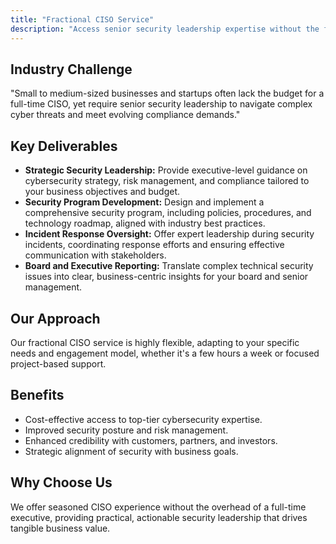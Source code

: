 ```yaml
---
title: "Fractional CISO Service"
description: "Access senior security leadership expertise without the full-time executive cost."
---
```

## Industry Challenge
"Small to medium-sized businesses and startups often lack the budget for a full-time CISO, yet require senior security leadership to navigate complex cyber threats and meet evolving compliance demands."

## Key Deliverables

*   **Strategic Security Leadership:** Provide executive-level guidance on cybersecurity strategy, risk management, and compliance tailored to your business objectives and budget.
*   **Security Program Development:** Design and implement a comprehensive security program, including policies, procedures, and technology roadmap, aligned with industry best practices.
*   **Incident Response Oversight:** Offer expert leadership during security incidents, coordinating response efforts and ensuring effective communication with stakeholders.
*   **Board and Executive Reporting:** Translate complex technical security issues into clear, business-centric insights for your board and senior management.

## Our Approach
Our fractional CISO service is highly flexible, adapting to your specific needs and engagement model, whether it's a few hours a week or focused project-based support.

## Benefits
*   Cost-effective access to top-tier cybersecurity expertise.
*   Improved security posture and risk management.
*   Enhanced credibility with customers, partners, and investors.
*   Strategic alignment of security with business goals.

## Why Choose Us
We offer seasoned CISO experience without the overhead of a full-time executive, providing practical, actionable security leadership that drives tangible business value.